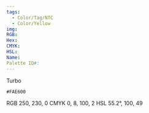 ```yaml
---
tags:
  - Color/Tag/NTC
  - Color/Yellow
img: 
RGB: 
Hex: 
CMYK: 
HSL: 
Name: 
Palette ID#:
---
```

Turbo
```palette
#FAE600
```
RGB 250, 230, 0
CMYK	0, 8, 100, 2
HSL	55.2°, 100, 49